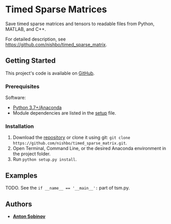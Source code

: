 # Timed Sparse Matrices

Save timed sparse matrices and tensors to readable files from Python, MATLAB, and C++.

For detailed description, see https://github.com/nishbo/timed_sparse_matrix.


## Getting Started

This project's code is available on [GitHub](https://github.com/nishbo/timed_sparse_matrix).


### Prerequisites

Software:
- [Python 3.7+/Anaconda](https://www.anaconda.com/products/individual)
- Module dependencies are listed in the [setup](setup.py) file.


### Installation

1. Download the [repository](https://github.com/nishbo/timed_sparse_matrix) or clone it using git: `git clone https://github.com/nishbo/timed_sparse_matrix.git`.
2. Open Terminal, Command Line, or the desired Anaconda environment in the project folder.
3. Run `python setup.py install`.

## Examples

TODO. See the `if __name__ == '__main__':` part of tsm.py.


## Authors

- [**Anton Sobinov**](https://github.com/nishbo)
